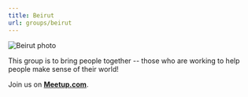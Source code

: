 ```yaml
---
title: Beirut
url: groups/beirut
---
```


![Beirut photo](https://github.com/hackshackers/hackshackers-hugo/blob/d1ac830ec601668d13812bc7289450cce9d7f47c/content/content-images/group-images/beirut.jpg)

This group is to bring people together -- those who are working to help people make sense of their world!

Join us on **[Meetup.com](https://www.meetup.com/Hacks-Hackers-Beirut/)**.
